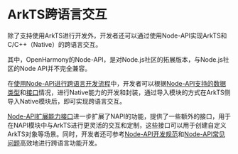 # ArkTS跨语言交互

除了支持使用ArkTS进行开发外，开发者还可以通过使用Node-API实现ArkTS和C/C++（Native）的跨语言交互。

其中，OpenHarmony的Node-API，是对Node.js社区的拓展版本，与Node.js社区的Node API并不完全兼容。

在[使用Node-API进行跨语言开发流程](../napi/use-napi-process.md)中，开发者可以根据[Node-API支持的数据类型](../napi/napi-data-types-interfaces.md#node-api的数据类型)和[接口](../reference/native-lib/napi.md#node-api)情况，进行Native能力的开发和封装，通过导入模块的方式在ArkTS侧导入Native模块后，即可实现跨语言交互。

[Node-API扩展能力接口](../napi/use-napi-about-extension.md)进一步扩展了NAPI的功能，提供了一些额外的接口，用于在NAPI模块中与ArkTS进行更灵活的交互和定制，这些接口可以用于创建自定义ArkTS对象等场景。同时，开发者还可参考[Node-API开发规范](../napi/napi-guidelines.md)和[Node-API常见问题](../napi/use-napi-faqs.md)高效地进行跨语言功能开发。
